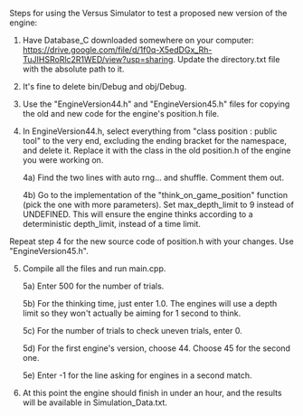 Steps for using the Versus Simulator to test a proposed new version of the engine:

1) Have Database_C downloaded somewhere on your computer: https://drive.google.com/file/d/1f0q-X5edDGx_Rh-TuJIHSRoRlc2R1WED/view?usp=sharing. Update the directory.txt file with the absolute path to it.

2) It's fine to delete bin/Debug and obj/Debug.

3) Use the "EngineVersion44.h" and "EngineVersion45.h" files for copying the old and new code for the engine's position.h file.

4) In EngineVersion44.h, select everything from "class position : public tool" to the very end, excluding the ending bracket for the namespace, and delete it. Replace it with the class in the old position.h of the engine you were working on.

    4a) Find the two lines with auto rng... and shuffle. Comment them out.
  
    4b) Go to the implementation of the "think_on_game_position" function (pick the one with more parameters). Set max_depth_limit to 9             instead of UNDEFINED. This will ensure the engine thinks according to a deterministic depth_limit, instead of a time limit.

Repeat step 4 for the new source code of position.h with your changes. Use "EngineVersion45.h".

5) Compile all the files and run main.cpp.  

    5a) Enter 500 for the number of trials.
  
    5b) For the thinking time, just enter 1.0. The engines will use a depth limit so they won't actually be aiming for 1 second to think.
  
    5c) For the number of trials to check uneven trials, enter 0.
  
    5d) For the first engine's version, choose 44. Choose 45 for the second one.
  
    5e) Enter -1 for the line asking for engines in a second match.
 
6) At this point the engine should finish in under an hour, and the results will be available in Simulation_Data.txt.
